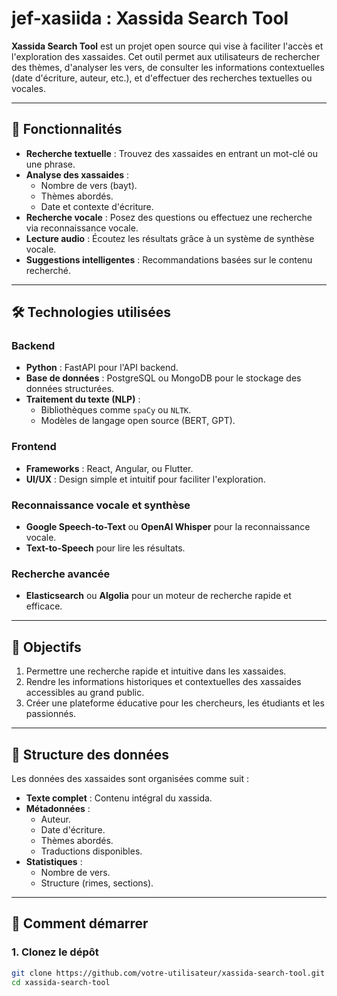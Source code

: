# jef-xasiida : Xassida Search Tool

**Xassida Search Tool** est un projet open source qui vise à faciliter l'accès et l'exploration des xassaides. Cet outil permet aux utilisateurs de rechercher des thèmes, d'analyser les vers, de consulter les informations contextuelles (date d'écriture, auteur, etc.), et d'effectuer des recherches textuelles ou vocales.

---

## 🚀 Fonctionnalités

- **Recherche textuelle** : Trouvez des xassaides en entrant un mot-clé ou une phrase.
- **Analyse des xassaides** :
  - Nombre de vers (bayt).
  - Thèmes abordés.
  - Date et contexte d'écriture.
- **Recherche vocale** : Posez des questions ou effectuez une recherche via reconnaissance vocale.
- **Lecture audio** : Écoutez les résultats grâce à un système de synthèse vocale.
- **Suggestions intelligentes** : Recommandations basées sur le contenu recherché.

---

## 🛠️ Technologies utilisées

### Backend
- **Python** : FastAPI pour l'API backend.
- **Base de données** : PostgreSQL ou MongoDB pour le stockage des données structurées.
- **Traitement du texte (NLP)** : 
  - Bibliothèques comme `spaCy` ou `NLTK`.
  - Modèles de langage open source (BERT, GPT).

### Frontend
- **Frameworks** : React, Angular, ou Flutter.
- **UI/UX** : Design simple et intuitif pour faciliter l'exploration.

### Reconnaissance vocale et synthèse
- **Google Speech-to-Text** ou **OpenAI Whisper** pour la reconnaissance vocale.
- **Text-to-Speech** pour lire les résultats.

### Recherche avancée
- **Elasticsearch** ou **Algolia** pour un moteur de recherche rapide et efficace.

---

## 🌟 Objectifs

1. Permettre une recherche rapide et intuitive dans les xassaides.
2. Rendre les informations historiques et contextuelles des xassaides accessibles au grand public.
3. Créer une plateforme éducative pour les chercheurs, les étudiants et les passionnés.

---

## 📝 Structure des données

Les données des xassaides sont organisées comme suit :

- **Texte complet** : Contenu intégral du xassida.
- **Métadonnées** :
  - Auteur.
  - Date d'écriture.
  - Thèmes abordés.
  - Traductions disponibles.
- **Statistiques** :
  - Nombre de vers.
  - Structure (rimes, sections).

---

## 🏁 Comment démarrer

### 1. Clonez le dépôt
```bash
git clone https://github.com/votre-utilisateur/xassida-search-tool.git
cd xassida-search-tool
